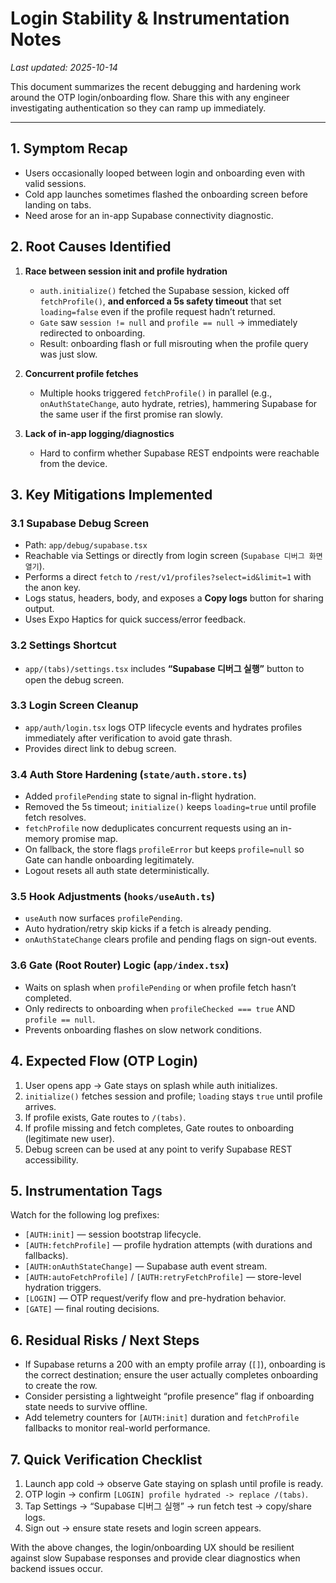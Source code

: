 # Login Stability & Instrumentation Notes

_Last updated: 2025-10-14_

This document summarizes the recent debugging and hardening work around the OTP login/onboarding flow. Share this with any engineer investigating authentication so they can ramp up immediately.

---

## 1. Symptom Recap

- Users occasionally looped between login and onboarding even with valid sessions.
- Cold app launches sometimes flashed the onboarding screen before landing on tabs.
- Need arose for an in-app Supabase connectivity diagnostic.

## 2. Root Causes Identified

1. **Race between session init and profile hydration**
   - `auth.initialize()` fetched the Supabase session, kicked off `fetchProfile()`, **and enforced a 5s safety timeout** that set `loading=false` even if the profile request hadn’t returned.
   - `Gate` saw `session != null` and `profile == null` → immediately redirected to onboarding.
   - Result: onboarding flash or full misrouting when the profile query was just slow.

2. **Concurrent profile fetches**
   - Multiple hooks triggered `fetchProfile()` in parallel (e.g., `onAuthStateChange`, auto hydrate, retries), hammering Supabase for the same user if the first promise ran slowly.

3. **Lack of in-app logging/diagnostics**
   - Hard to confirm whether Supabase REST endpoints were reachable from the device.

## 3. Key Mitigations Implemented

### 3.1 Supabase Debug Screen
- Path: `app/debug/supabase.tsx`
- Reachable via Settings or directly from login screen (`Supabase 디버그 화면 열기`).
- Performs a direct `fetch` to `/rest/v1/profiles?select=id&limit=1` with the anon key.
- Logs status, headers, body, and exposes a **Copy logs** button for sharing output.
- Uses Expo Haptics for quick success/error feedback.

### 3.2 Settings Shortcut
- `app/(tabs)/settings.tsx` includes **“Supabase 디버그 실행”** button to open the debug screen.

### 3.3 Login Screen Cleanup
- `app/auth/login.tsx` logs OTP lifecycle events and hydrates profiles immediately after verification to avoid gate thrash.
- Provides direct link to debug screen.

### 3.4 Auth Store Hardening (`state/auth.store.ts`)
- Added `profilePending` state to signal in-flight hydration.
- Removed the 5s timeout; `initialize()` keeps `loading=true` until profile fetch resolves.
- `fetchProfile` now deduplicates concurrent requests using an in-memory promise map.
- On fallback, the store flags `profileError` but keeps `profile=null` so Gate can handle onboarding legitimately.
- Logout resets all auth state deterministically.

### 3.5 Hook Adjustments (`hooks/useAuth.ts`)
- `useAuth` now surfaces `profilePending`.
- Auto hydration/retry skip kicks if a fetch is already pending.
- `onAuthStateChange` clears profile and pending flags on sign-out events.

### 3.6 Gate (Root Router) Logic (`app/index.tsx`)
- Waits on splash when `profilePending` or when profile fetch hasn’t completed.
- Only redirects to onboarding when `profileChecked === true` AND `profile == null`.
- Prevents onboarding flashes on slow network conditions.

## 4. Expected Flow (OTP Login)
1. User opens app → Gate stays on splash while auth initializes.
2. `initialize()` fetches session and profile; `loading` stays `true` until profile arrives.
3. If profile exists, Gate routes to `/(tabs)`.
4. If profile missing and fetch completes, Gate routes to onboarding (legitimate new user).
5. Debug screen can be used at any point to verify Supabase REST accessibility.

## 5. Instrumentation Tags
Watch for the following log prefixes:

- `[AUTH:init]` — session bootstrap lifecycle.
- `[AUTH:fetchProfile]` — profile hydration attempts (with durations and fallbacks).
- `[AUTH:onAuthStateChange]` — Supabase auth event stream.
- `[AUTH:autoFetchProfile]` / `[AUTH:retryFetchProfile]` — store-level hydration triggers.
- `[LOGIN]` — OTP request/verify flow and pre-hydration behavior.
- `[GATE]` — final routing decisions.

## 6. Residual Risks / Next Steps
- If Supabase returns a 200 with an empty profile array (`[]`), onboarding is the correct destination; ensure the user actually completes onboarding to create the row.
- Consider persisting a lightweight “profile presence” flag if onboarding state needs to survive offline.
- Add telemetry counters for `[AUTH:init]` duration and `fetchProfile` fallbacks to monitor real-world performance.

## 7. Quick Verification Checklist
1. Launch app cold → observe Gate staying on splash until profile is ready.
2. OTP login → confirm `[LOGIN] profile hydrated -> replace /(tabs)`.
3. Tap Settings → “Supabase 디버그 실행” → run fetch test → copy/share logs.
4. Sign out → ensure state resets and login screen appears.

With the above changes, the login/onboarding UX should be resilient against slow Supabase responses and provide clear diagnostics when backend issues occur.
